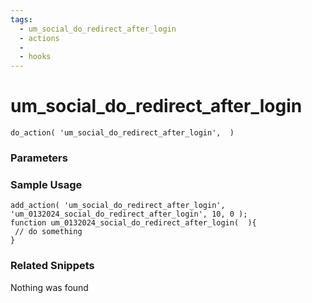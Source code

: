 ```yaml
---
tags: 
  - um_social_do_redirect_after_login
  - actions
  - 
  - hooks
---
```

# um\_social\_do\_redirect\_after\_login

``` php:no-line-numbers
do_action( 'um_social_do_redirect_after_login',  )
```
<div class='hook-sep'></div>

### Parameters

<div class='hook-sep'></div>



### Sample Usage

``` php:no-line-numbers
add_action( 'um_social_do_redirect_after_login', 'um_0132024_social_do_redirect_after_login', 10, 0 );
function um_0132024_social_do_redirect_after_login(  ){
 // do something
}
```
<div class='hook-sep'></div>



### Related Snippets

Nothing was found

